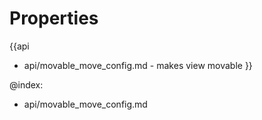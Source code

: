 Properties
==========

{{api
- api/movable_move_config.md - makes view movable
}}

@index:
- api/movable_move_config.md

